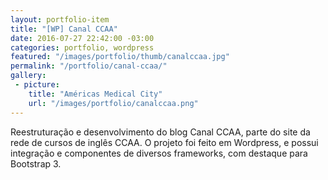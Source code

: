 ```yaml
---
layout: portfolio-item
title: "[WP] Canal CCAA"
date: 2016-07-27 22:42:00 -03:00
categories: portfolio, wordpress
featured: "/images/portfolio/thumb/canalccaa.jpg"
permalink: "/portfolio/canal-ccaa/"
gallery:
 - picture:
    title: "Américas Medical City"
    url: "/images/portfolio/canalccaa.png"
---
```

Reestruturação e desenvolvimento do blog Canal CCAA, parte do site da rede de cursos de inglês CCAA. O projeto foi feito em Wordpress, e possui integração e componentes de diversos frameworks, com destaque para Bootstrap 3.